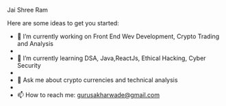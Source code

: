 Jai Shree Ram 


Here are some ideas to get you started:

- 🔭 I’m currently working on Front End Wev Development, Crypto Trading and Analysis
- 
- 🌱 I’m currently learning DSA, Java,ReactJs, Ethical Hacking, Cyber Security
- 
- 💬 Ask me about crypto currencies and technical analysis
- 
- 📫 How to reach me: gurusakharwade@gmail.com
